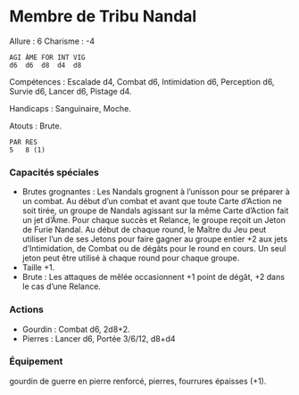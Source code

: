 # Membre de Tribu Nandal

Allure : 6
Charisme : -4

	AGI	ÂME	FOR	INT	VIG
	d6	d6	d8	d4	d8

Compétences : Escalade d4, Combat d6, Intimidation d6, Perception d6, Survie d6, Lancer d6, Pistage d4.

Handicaps : Sanguinaire, Moche.

Atouts : Brute.

	PAR	RES
	5	8 (1)

### Capacités spéciales
- Brutes grognantes : Les Nandals grognent à l’unisson pour se préparer à un combat. Au début d’un combat et avant que toute Carte d’Action ne soit tirée, un groupe de Nandals agissant sur la même Carte d’Action fait un jet d’Âme. Pour chaque succès et Relance, le groupe reçoit un Jeton de Furie Nandal. Au début de chaque round, le Maître du Jeu peut utiliser l’un de ses Jetons pour faire gagner au groupe entier +2 aux jets d’Intimidation, de Combat ou de dégâts pour le round en cours. Un seul jeton peut être utilisé à chaque round pour chaque groupe.
- Taille +1.
- Brute : Les attaques de mêlée occasionnent +1 point de dégât, +2 dans le cas d’une Relance.

### Actions
- Gourdin : Combat d6, 2d8+2.
- Pierres : Lancer d6, Portée 3/6/12, d8+d4

### Équipement
gourdin de guerre en pierre renforcé, pierres, fourrures épaisses (+1).
